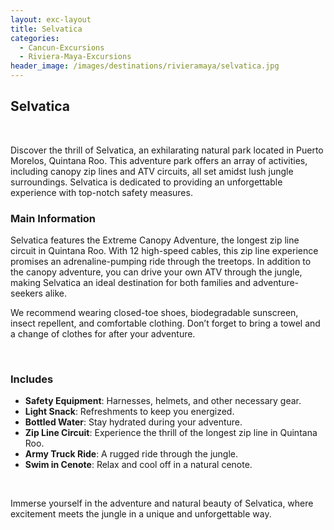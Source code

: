 ```yaml
---
layout: exc-layout
title: Selvatica
categories:
  - Cancun-Excursions
  - Riviera-Maya-Excursions
header_image: /images/destinations/rivieramaya/selvatica.jpg
---
```

## Selvatica

&nbsp;

Discover the thrill of Selvatica, an exhilarating natural park located in Puerto Morelos, Quintana Roo. This adventure park offers an array of activities, including canopy zip lines and ATV circuits, all set amidst lush jungle surroundings. Selvatica is dedicated to providing an unforgettable experience with top-notch safety measures.

### Main Information

Selvatica features the Extreme Canopy Adventure, the longest zip line circuit in Quintana Roo. With 12 high-speed cables, this zip line experience promises an adrenaline-pumping ride through the treetops. In addition to the canopy adventure, you can drive your own ATV through the jungle, making Selvatica an ideal destination for both families and adventure-seekers alike.

We recommend wearing closed-toe shoes, biodegradable sunscreen, insect repellent, and comfortable clothing. Don’t forget to bring a towel and a change of clothes for after your adventure.

&nbsp;

### Includes

- **Safety Equipment**: Harnesses, helmets, and other necessary gear.
- **Light Snack**: Refreshments to keep you energized.
- **Bottled Water**: Stay hydrated during your adventure.
- **Zip Line Circuit**: Experience the thrill of the longest zip line in Quintana Roo.
- **Army Truck Ride**: A rugged ride through the jungle.
- **Swim in Cenote**: Relax and cool off in a natural cenote.

&nbsp;

Immerse yourself in the adventure and natural beauty of Selvatica, where excitement meets the jungle in a unique and unforgettable way.
